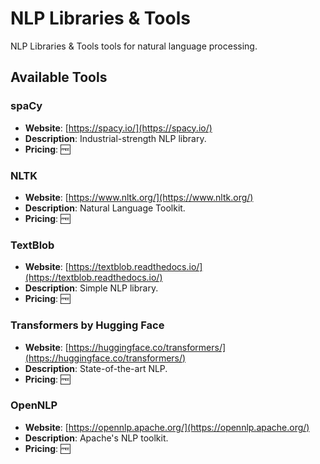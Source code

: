 # NLP Libraries & Tools

NLP Libraries & Tools tools for natural language processing.

## Available Tools

### spaCy
- **Website**: [https://spacy.io/](https://spacy.io/)
- **Description**: Industrial-strength NLP library.
- **Pricing**: 🆓

### NLTK
- **Website**: [https://www.nltk.org/](https://www.nltk.org/)
- **Description**: Natural Language Toolkit.
- **Pricing**: 🆓

### TextBlob
- **Website**: [https://textblob.readthedocs.io/](https://textblob.readthedocs.io/)
- **Description**: Simple NLP library.
- **Pricing**: 🆓

### Transformers by Hugging Face
- **Website**: [https://huggingface.co/transformers/](https://huggingface.co/transformers/)
- **Description**: State-of-the-art NLP.
- **Pricing**: 🆓

### OpenNLP
- **Website**: [https://opennlp.apache.org/](https://opennlp.apache.org/)
- **Description**: Apache's NLP toolkit.
- **Pricing**: 🆓

